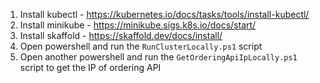 1. Install kubectl - https://kubernetes.io/docs/tasks/tools/install-kubectl/
2. Install minikube - https://minikube.sigs.k8s.io/docs/start/
3. Install skaffold - https://skaffold.dev/docs/install/
4. Open powershell and run the `RunClusterLocally.ps1` script
5. Open another powershell and run the `GetOrderingApiIpLocally.ps1` script to get the IP of ordering API
